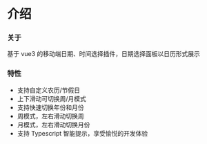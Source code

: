 # 介绍

### 关于

基于 vue3 的移动端日期、时间选择插件，日期选择面板以日历形式展示

### 特性

- 支持自定义农历/节假日
- 上下滑动可切换周/月模式
- 支持快速切换年份和月份
- 周模式，左右滑动切换周
- 月模式，左右滑动切换月份
- 支持 Typescript 智能提示，享受愉悦的开发体验
